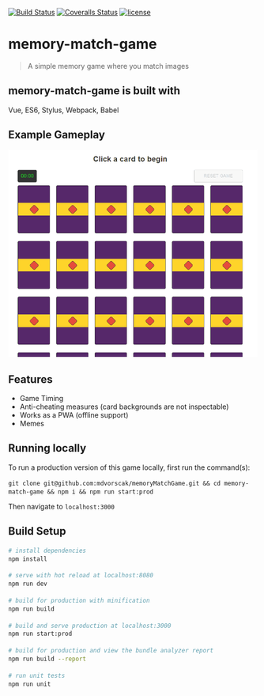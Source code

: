 [![Build Status][travis-image]][travis-url] [![Coveralls Status][coveralls-image]][coveralls-url] [![license][license-image]][license-url]

# memory-match-game

> A simple memory game where you match images

## memory-match-game is built with

Vue, ES6, Stylus, Webpack, Babel

## Example Gameplay

![Gameplay](sample_gameplay.gif "gameplay")

## Features

- Game Timing
- Anti-cheating measures (card backgrounds are not inspectable)
- Works as a PWA (offline support)
- Memes

## Running locally

To run a production version of this game locally, first run the command(s):

`git clone git@github.com:mdvorscak/memoryMatchGame.git && cd memory-match-game && npm i && npm run start:prod`

Then navigate to `localhost:3000`

## Build Setup

``` bash
# install dependencies
npm install

# serve with hot reload at localhost:8080
npm run dev

# build for production with minification
npm run build

# build and serve production at localhost:3000
npm run start:prod

# build for production and view the bundle analyzer report
npm run build --report

# run unit tests
npm run unit

```
[travis-url]: https://travis-ci.org/mdvorscak/memoryMatchGame
[travis-image]: https://img.shields.io/travis/mdvorscak/memoryMatchGame/master.svg?style=flat-square

[coveralls-url]: https://coveralls.io/r/mdvorscak/memoryMatchGame?branch=master
[coveralls-image]: https://img.shields.io/coveralls/github/mdvorscak/memoryMatchGame/master.svg?style=flat-square

[license-url]: LICENSE
[license-image]: https://img.shields.io/github/license/mashape/apistatus.svg?style=flat-square